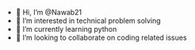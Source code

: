 - 👋 Hi, I’m @Nawab21
- 👀 I’m interested in technical problem solving
- 🌱 I’m currently learning python
- 💞️ I’m looking to collaborate on coding related issues


<!---
Nawab21/Nawab21 is a ✨ special ✨ repository because its `README.md` (this file) appears on your GitHub profile.
You can click the Preview link to take a look at your changes.
--->
